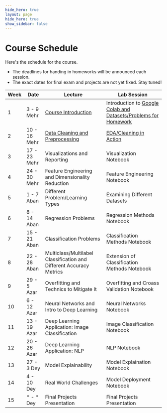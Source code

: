 ```yaml
---
hide_hero: true
layout: page
hide_hero: true
show_sidebar: false
---
```


# Course Schedule
Here's the schedule for the course. 
* The deadlines for handing in homeworks will be announced each session.
* The exact dates for final exam and projects are not yet fixed. Stay tuned!

| Week 	| Date	| Lecture | Lab Session |
|------|------|-----|-----|
| 1 | 3 - 9 Mehr | [Course Introduction](https://docs.google.com/presentation/d/1pjlp63eZbRW_cRZKk0i9IB4BaX30JMzwiPygbX6zocY/edit?usp=sharing)	| Introduction to [Google Colab and Datasets/Problems for Homework](https://colab.research.google.com/drive/1d2EkG4eZM_fU44yB7yXff7L-I0R4L9g0?usp=sharing) |
| 2 | 10 - 16 Mehr | [Data Cleaning and Preprocessing](https://docs.google.com/presentation/d/1DQT_IkVv3BTPcvxRom6lQEBlUZENCaOhSDtErxil-uc/edit?usp=sharing) | [EDA/Cleaning in Action](https://colab.research.google.com/drive/1jOnp5rpJUkE4HGYbO-LZGZwFOVfGae7H?usp=sharing)	|
| 3 | 17 - 23 Mehr | Visualizations and Reporting | Visualization Notebook |
| 4 | 24 - 30 Mehr | Feature Engineering and Dimensionality Reduction | Feature Engineering Notebook |
| 5 | 1 - 7 Aban | Different Problem/Learning Types | Examining Different Datasets |
| 6 | 8 - 14 Aban | Regression Problems | Regression Methods Notebook |
| 7 | 15 - 21 Aban | Classification Problems | Classification Methods Notebook |
| 8 | 22 - 28 Aban | Multiclass/Multilabel Classification and Different Accuracy Metrics | Extension of Classification Methods Notebook |
| 9 | 29 - 5 Azar | Overfitting and Technics to Mitigate It | Overfitting and Croass Validation Notebook |
| 10 | 6 - 12 Azar | Neural Networks and  Intro to Deep Learning | Neural Networks Notebook |
| 11 | 13 - 19 Azar | Deep Learning Application: Image Classification | Image Classification Notebook  |
| 12 | 20 - 26 Azar | Deep Learning Application: NLP | NLP Notebook |
| 13 | 27 - 3 Dey | Model Explainability | Model Explaination Notebook |
| 14 | 4 - 10 Dey | Real World Challenges | Model Deployment Notebook |
| 15 | * - * Dey | Final Projects Presentation | Final Projects Presentation |

